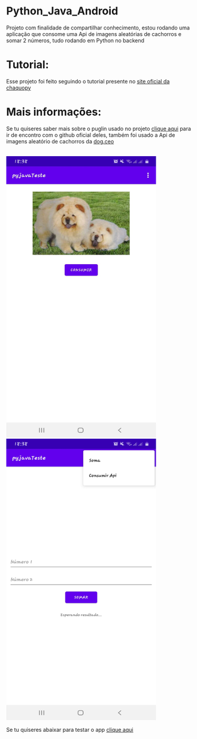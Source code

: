 # Python_Java_Android
Projeto com finalidade de compartilhar conhecimento, estou rodando uma aplicação que consome uma Api de imagens aleatórias de cachorros e somar 2 números, tudo rodando em Python no backend

<h1>Tutorial:</h1>

<p>Esse projeto  foi feito seguindo o tutorial presente no <a href="https://chaquo.com/chaquopy/doc/current/android.html">site oficial da chaquopy</a></p>

<h1>Mais informações:</h1>

<p>
Se tu quiseres saber mais sobre o puglin usado no projeto <a href="https://github.com/chaquo/chaquopy">clique aqui</a> para ir de encontro com o github oficial deles, também foi usado a Api de imagens aleatório de cachorros da <a href="https://dog.ceo/">dog.ceo</a>
</p>

<br/>

<div>
  <img style="width:400px; height:750px;" src="https://github.com/gustavodias24/Python_Java_Android/blob/master/img1.jpeg" alt="cachorros api"/>
  <img style="width:400px; height:750px;" src="https://github.com/gustavodias24/Python_Java_Android/blob/master/img2.jpeg" alt="soma"/>
</div>

<p>Se tu quiseres abaixar para testar o app <a href="https://github.com/gustavodias24/Python_Java_Android/blob/master/app/release/pyJavaTeste.apk">clique aqui</a></p>
